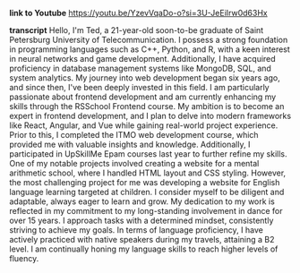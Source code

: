 **link to Youtube**
https://youtu.be/YzevVqaDo-o?si=3U-JeEiIrw0d63Hx

**transcript**
Hello, I'm Ted, a 21-year-old soon-to-be graduate of Saint Petersburg University of Telecommunication. 
I possess a strong foundation in programming languages such as C++, Python, and R, with a keen interest in neural networks and game development. Additionally, I have acquired proficiency in database management systems like MongoDB, SQL, and system analytics.
My journey into web development began six years ago, and since then, I've been deeply invested in this field. I am particularly passionate about frontend development and am currently enhancing my skills through the RSSchool Frontend course. My ambition is to become an expert in frontend development, and I plan to delve into modern frameworks like React, Angular, and Vue while gaining real-world project experience.
Prior to this, I completed the ITMO web development course, which provided me with valuable insights and knowledge. Additionally, I participated in UpSkillMe Epam courses last year to further refine my skills.
One of my notable projects involved creating a website for a mental arithmetic school, where I handled HTML layout and CSS styling. However, the most challenging project for me was developing a website for English language learning targeted at children.
I consider myself to be diligent and adaptable, always eager to learn and grow. My dedication to my work is reflected in my commitment to my long-standing involvement in dance for over 15 years. I approach tasks with a determined mindset, consistently striving to achieve my goals.
In terms of language proficiency, I have actively practiced with native speakers during my travels, attaining a B2 level. I am continually honing my language skills to reach higher levels of fluency.